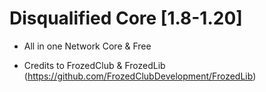 # Disqualified Core [1.8-1.20]

* All in one Network Core & Free
 - Credits to FrozedClub & FrozedLib (https://github.com/FrozedClubDevelopment/FrozedLib)
